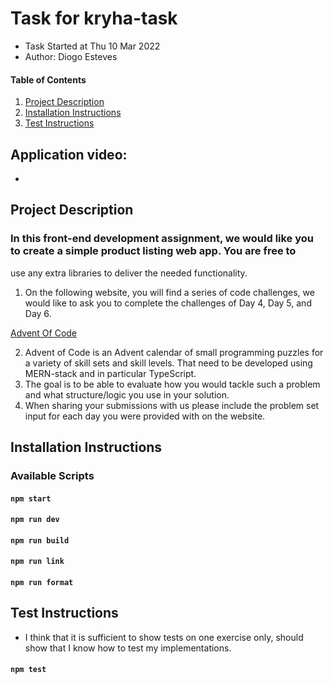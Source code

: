 # Task for kryha-task

* Task Started at Thu 10 Mar 2022
* Author: Diogo Esteves

#### Table of Contents

1. [Project Description](#project-description)
2. [Installation Instructions](#installation-instructions)
3. [Test Instructions](#test-instructions)

## Application video:

* 

## Project Description

### In this front-end development assignment, we would like you to create a simple product listing web app. You are free to

use any extra libraries to deliver the needed functionality.

1. On the following website, you will find a series of code challenges, we would like to ask you to complete the
   challenges of Day 4, Day 5, and Day 6.

[Advent Of Code](https://adventofcode.com/)

2. Advent of Code is an Advent calendar of small programming puzzles for a variety of skill sets and skill levels. That
   need to be developed using MERN-stack and in particular TypeScript.
3. The goal is to be able to evaluate how you would tackle such a problem and what structure/logic you use in your
   solution.
4. When sharing your submissions with us please include the problem set input for each day you were provided with on the
   website.

## Installation Instructions

### Available Scripts

#### `npm start`

#### `npm run dev`

#### `npm run build`

#### `npm run link`

#### `npm run format`

## Test Instructions

* I think that it is sufficient to show tests on one exercise only, should show that I know how to test my
  implementations.

#### `npm test`
